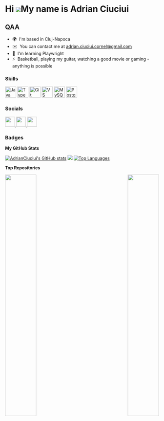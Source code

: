 Hi ![](https://user-images.githubusercontent.com/18350557/176309783-0785949b-9127-417c-8b55-ab5a4333674e.gif)My name is Adrian Ciuciui
======================================================================================================================================

QAA
---

* 🌍  I'm based in Cluj-Napoca
* ✉️  You can contact me at [adrian.ciuciui.cornel@gmail.com](mailto:adrian.ciuciui.cornel@gmail.com)
* 🧠  I'm learning Playwright
* ⚡  Basketball, playing my guitar, watching a good movie or gaming - anything is possible

### Skills

<p align="left">
<a href="https://www.oracle.com/java/" target="_blank" rel="noreferrer"><img src="https://raw.githubusercontent.com/danielcranney/readme-generator/main/public/icons/skills/java-colored.svg" width="36" height="36" alt="Java" /></a>
<a href="https://www.typescriptlang.org/" target="_blank" rel="noreferrer"><img src="https://raw.githubusercontent.com/danielcranney/readme-generator/main/public/icons/skills/typescript-colored.svg" width="36" height="36" alt="TypeScript" /></a>
<a href="https://git-scm.com/" target="_blank" rel="noreferrer"><img src="https://raw.githubusercontent.com/danielcranney/readme-generator/main/public/icons/skills/git-colored.svg" width="36" height="36" alt="Git" /></a>
<a href="https://code.visualstudio.com/" target="_blank" rel="noreferrer"><img src="https://raw.githubusercontent.com/danielcranney/readme-generator/main/public/icons/skills/visualstudiocode.svg" width="36" height="36" alt="VS Code" /></a>
<a href="https://www.mysql.com/" target="_blank" rel="noreferrer"><img src="https://raw.githubusercontent.com/danielcranney/readme-generator/main/public/icons/skills/mysql-colored.svg" width="36" height="36" alt="MySQL" /></a>
<a href="https://www.postgresql.org/" target="_blank" rel="noreferrer"><img src="https://raw.githubusercontent.com/danielcranney/readme-generator/main/public/icons/skills/postgresql-colored.svg" width="36" height="36" alt="PostgreSQL" /></a></p>


### Socials

<p align="left"> 
  <a href="https://www.github.com/AdrianCiuciui" target="_blank" rel="noreferrer"> <picture> <source media="(prefers-color-scheme: dark)" srcset="https://raw.githubusercontent.com/danielcranney/readme-generator/main/public/icons/socials/github-dark.svg" /> 
    <source media="(prefers-color-scheme: light)" srcset="https://raw.githubusercontent.com/danielcranney/readme-generator/main/public/icons/socials/github.svg" /> 
    <img src="https://raw.githubusercontent.com/danielcranney/readme-generator/main/public/icons/socials/github.svg" width="32" height="32" /> </picture> </a> 
  <a href="https://www.linkedin.com/in/adriancc/" target="_blank" rel="noreferrer"> <picture> <source media="(prefers-color-scheme: dark)" srcset="https://raw.githubusercontent.com/danielcranney/readme-generator/main/public/icons/socials/linkedin-dark.svg" /> 
    <source media="(prefers-color-scheme: light)" srcset="https://raw.githubusercontent.com/danielcranney/readme-generator/main/public/icons/socials/linkedin.svg" /> 
    <img src="https://raw.githubusercontent.com/danielcranney/readme-generator/main/public/icons/socials/linkedin.svg" width="32" height="32" /> </picture> </a> 
  <a href="http://www.medium.com/@ciuciuiadrian" target="_blank" rel="noreferrer"> <picture> <source media="(prefers-color-scheme: dark)" srcset="https://raw.githubusercontent.com/danielcranney/readme-generator/main/public/icons/socials/medium-dark.svg" /> 
    <source media="(prefers-color-scheme: light)" srcset="https://raw.githubusercontent.com/danielcranney/readme-generator/main/public/icons/socials/medium.svg" /> 
    <img src="https://raw.githubusercontent.com/danielcranney/readme-generator/main/public/icons/socials/medium.svg" width="32" height="32" /> </picture> </a></p>


### Badges

<b>My GitHub Stats</b>

<a href="http://www.github.com/AdrianCiuciui">
<img src="https://github-readme-stats.vercel.app/api?username=AdrianCiuciui&show_icons=true&hide=&count_private=true&title_color=000000&text_color=ffffff&icon_color=ef4444&bg_color=134e4a&hide_border=true&show_icons=true" alt="AdrianCiuciui's GitHub stats" /></a>

<a href="http://www.github.com/AdrianCiuciui">
<img src="https://github-readme-streak-stats.herokuapp.com/?user=AdrianCiuciui&stroke=ffffff&background=134e4a&ring=000000&fire=000000&currStreakNum=ffffff&currStreakLabel=000000&sideNums=ffffff&sideLabels=ffffff&dates=ffffff&hide_border=true" /></a>

<a href="https://github.com/AdrianCiuciui" align="left">
<img src="https://github-readme-stats.vercel.app/api/top-langs/?username=AdrianCiuciui&langs_count=10&title_color=000000&text_color=ffffff&icon_color=ef4444&bg_color=134e4a&hide_border=true&locale=en&custom_title=Top%20%Languages" alt="Top Languages" /></a>

<b>Top Repositories</b>

<div width="100%" align="center">
  <a href="https://github.com/AdrianCiuciui/Selenium-Java-Maven-TestNG-Project" align="left"><img align="left" width="45%" src="https://github-readme-stats.vercel.app/api/pin/?username=AdrianCiuciui&repo=Selenium-Java-Maven-TestNG-Project&title_color=000000&text_color=ffffff&icon_color=ef4444&bg_color=134e4a&hide_border=true&locale=en" /></a>
  <a href="https://github.com/AdrianCiuciui/Playwright-Typescript" align="right"><img align="right" width="45%" src="https://github-readme-stats.vercel.app/api/pin/?username=AdrianCiuciui&repo=Playwright-Typescript&title_color=000000&text_color=ffffff&icon_color=ef4444&bg_color=134e4a&hide_border=true&locale=en" /></a></div>
  
<br /><br /><br /><br /><br /><br /><br />
